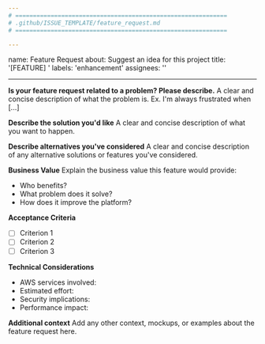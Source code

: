 ```yaml
---
# ============================================================
# .github/ISSUE_TEMPLATE/feature_request.md
# ============================================================

---
```

name: Feature Request
about: Suggest an idea for this project
title: '[FEATURE] '
labels: 'enhancement'
assignees: ''

---

**Is your feature request related to a problem? Please describe.**
A clear and concise description of what the problem is. Ex. I'm always frustrated when [...]

**Describe the solution you'd like**
A clear and concise description of what you want to happen.

**Describe alternatives you've considered**
A clear and concise description of any alternative solutions or features you've considered.

**Business Value**
Explain the business value this feature would provide:
- Who benefits?
- What problem does it solve?
- How does it improve the platform?

**Acceptance Criteria**
- [ ] Criterion 1
- [ ] Criterion 2
- [ ] Criterion 3

**Technical Considerations**
- AWS services involved:
- Estimated effort:
- Security implications:
- Performance impact:

**Additional context**
Add any other context, mockups, or examples about the feature request here.

